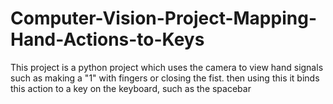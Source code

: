 # Computer-Vision-Project-Mapping-Hand-Actions-to-Keys
This project is a python project which uses the camera to view hand signals such as making a "1" with fingers or closing the fist. then using this it binds this action to a key on the keyboard, such as the spacebar
